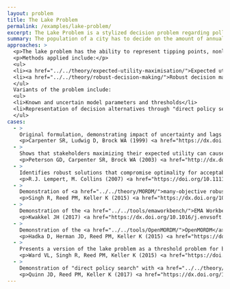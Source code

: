 ```yaml
---
layout: problem
title: The Lake Problem
permalink: /examples/lake-problem/
excerpt: The Lake Problem is a stylized decision problem regarding pollution control often used to demonstrate approaches for supporting decision making under uncertainty.
summary: The population of a city has to decide on the amount of annual pollution it will put into a lake. If the pollution in the lake passes a threshold, it will suffer irreversible eutrophication. Allowing increased pollution reduces costs. Making large changes to allowed pollution between years is also difficult.
approaches: >
  <p>The lake problem has the ability to represent tipping points, nonlinearity, and deep uncertainties. It has been used to demonstrate new methods and software, including the <a href="../../tools/emaworkbench/">EMA Workbench</a> and <a href="../../tools/OpenMORDM/">OpenMORDM</a>.</p>
  <p>Methods applied include:</p>
  <ul>
  <li><a href="../../theory/expected-utility-maximisation/">Expected utility maximisation</a></li>
  <li><a href="../../theory/robust-decision-making/">Robust decision making</a> and <a href="../../theory/MORDM/">many-objective robust decision making</a>, optimising robustness with <a href="../../theory/robustness-metrics/">robustness metrics</a></li>
  </ul>
  Variants of the problem include:
  <ul>
  <li>Known and uncertain model parameters and thresholds</li>
  <li>Representation of decision alternatives through "direct policy search", which optimises a state-aware control rule rather than the pollution releases themselves</li>
  </ul>
cases:
  - >
    Original formulation, demonstrating impact of uncertainty and lags
    <p>Carpenter SR, Ludwig D, Brock WA (1999) <a href="https://dx.doi.org/10.1890/1051-0761%281999%29009%5B0751%3AMOEFLS%5D2.0.CO%3B2">Management of eutrophication of lakes subject to potentially irreversible change</a>. Ecological Applications, 9 (751), p. 771. doi: 10.1890/1051-0761(1999)009[0751:MOEFLS]2.0.CO;2</p>
  - >
    Shows that stakeholders maximizing their expected utility can cause periodic collapses of the lake ecosystem if there is uncertainty about the lake’s eutrophication thresholds
    <p>Peterson GD, Carpenter SR, Brock WA (2003) <a href="http://dx.doi.org/10.1890/0012-9658(2003)084[1403:UATMOM]2.0.CO;2">Uncertainty and the management of multistate ecosystems: an apparently rational route to collapse</a>. Ecology 84:1403-1411. doi:10.1890/0012-9658(2003)084[1403:UATMOM]2.0.CO;2</p>
  - >
    Identifies robust solutions that compromise optimality for acceptable performance under a broader envelope of uncertainty assumptions (<a href="../../theory/efficiency-robustness-tradeoffs/">Efficiency-Robustness trade-offs</a>)
    <p>R.J. Lempert, M. Collins (2007) <a href="https://doi.org/10.1111/j.1539-6924.2007.00940.x">Managing the risk of uncertain threshold response: comparison of robust, optimum, and precautionary approaches</a>. Risk Anal., 24 (4) (2007), pp. 1009-1026. doi:10.1111/j.1539-6924.2007.00940.x</p>
  - >
    Demonstration of <a href="../../theory/MORDM/">many-objective robust decision making</a>
    <p>Singh R, Reed PM, Keller K (2015) <a href="https://dx.doi.org/10.5751/ES-07687-200312">Many-objective robust decision making for managing an ecosystem with a deeply uncertain threshold response</a>. Ecology and Society 20(3): 12. doi:10.5751/ES-07687-200312<p>
  - >
    Demonstration of the <a href="../../tools/emaworkbench/">EMA Workbench</a>
    <p>Kwakkel JH (2017) <a href="https://dx.doi.org/10.1016/j.envsoft.2017.06.054">The Exploratory Modeling Workbench: An open source toolkit for exploratory modeling, scenario discovery, and (multi-objective) robust decision making</a>. Environmental Modelling & Software 96, 239–250. doi:10.1016/j.envsoft.2017.06.054</p>
  - >
    Demonstration of the <a href="../../tools/OpenMORDM/">OpenMORDM</a> R package
    <p>Hadka D, Herman JD, Reed PM, Keller K (2015) <a href="https://doi.org/10.1016/j.envsoft.2015.07.014">OpenMORDM: an open source framework for many objective robust decision making</a>. Environ. Model. Softw., 74, pp. 114-129. doi:10.1016/j.envsoft.2015.07.014</p>
  - >
    Presents a version of the lake problem as a threshold problem for benchmarking of optimisation algorithms
    <p>Ward VL, Singh R, Reed PM, Keller K (2015) <a href="https://doi.org/10.1016/j.envsoft.2015.07.020">Confronting tipping points: can multi-objective evolutionary algorithms discover pollution control tradeoffs given environmental thresholds?</a> Environ. Model. Softw., 73 (1) (2015), pp. 27-43. doi:10.1016/j.envsoft.2015.07.020</p>
  - >
    Demonstration of "direct policy search" with <a href="../../theory/MORDM/">many-objective robust decision making</a>
    <p>Quinn JD, Reed PM, Keller K (2017) <a href="https://dx.doi.org/10.1016/j.envsoft.2017.02.017">Direct policy search for robust multi-objective management of deeply uncertain socio-ecological tipping points</a>. Environmental Modelling & Software. 92: 125–141. doi:10.1016/j.envsoft.2017.02.017</p>
---
```


